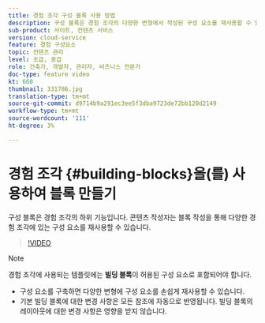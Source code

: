 ```yaml
---
title: 경험 조각 구성 블록 사용 방법
description: 구성 블록은 경험 조각의 다양한 변형에서 작성된 구성 요소를 재사용할 수 있도록 하는 경험 조각의 하위 기능입니다.
sub-product: 사이트, 컨텐츠 서비스
version: cloud-service
feature: 경험 구성요소
topic: 컨텐츠 관리
level: 초급, 중급
role: 건축가, 개발자, 관리자, 비즈니스 전문가
doc-type: feature video
kt: 660
thumbnail: 331786.jpg
translation-type: tm+mt
source-git-commit: d9714b9a291ec3ee5f3dba9723de72bb120d2149
workflow-type: tm+mt
source-wordcount: '111'
ht-degree: 3%

---
```



# 경험 조각 {#building-blocks}을(를) 사용하여 블록 만들기

구성 블록은 경험 조각의 하위 기능입니다. 콘텐츠 작성자는 블록 작성을 통해 다양한 경험 조각에 있는 구성 요소를 재사용할 수 있습니다.

>[!VIDEO](https://video.tv.adobe.com/v/331786/?quality=12&learn=on)

>[!NOTE]
>
> 경험 조각에 사용되는 템플릿에는 **빌딩 블록**&#x200B;이 허용된 구성 요소로 포함되어야 합니다.

* 구성 요소를 구축하면 다양한 변형에 구성 요소를 손쉽게 재사용할 수 있습니다.
* 기본 빌딩 블록에 대한 변경 사항은 모든 참조에 자동으로 반영됩니다. 빌딩 블록의 레이아웃에 대한 변경 사항은 영향을 받지 않습니다.
